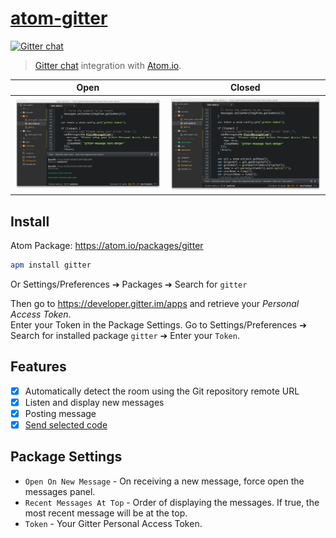 [atom-gitter](https://github.com/Glavin001/atom-gitter)
===========

[![Gitter chat](https://badges.gitter.im/Glavin001/atom-gitter.png)](https://gitter.im/Glavin001/atom-gitter)

> [Gitter chat](https://gitter.im/) integration with [Atom.io](https://atom.io/).


| Open | Closed |
| --- | ---- |
| ![](https://raw.githubusercontent.com/Glavin001/atom-gitter/master/screenshots/panel_open.png) | ![](https://raw.githubusercontent.com/Glavin001/atom-gitter/master/screenshots/panel_closed.png) |

## Install

Atom Package: https://atom.io/packages/gitter

```bash
apm install gitter
```

Or Settings/Preferences ➔ Packages ➔ Search for `gitter`

Then go to https://developer.gitter.im/apps and retrieve your *Personal Access Token*.  
Enter your Token in the Package Settings.
Go to Settings/Preferences ➔ Search for installed package `gitter` ➔ Enter your `Token`.

## Features

- [x] Automatically detect the room using the Git repository remote URL
- [x] Listen and display new messages
- [x] Posting message
- [x] [Send selected code](https://github.com/Glavin001/atom-gitter/issues/14)

## Package Settings

- `Open On New Message` - On receiving a new message,
    force open the messages panel.
- `Recent Messages At Top` - Order of displaying the messages.
    If true, the most recent message will be at the top.
- `Token` - Your Gitter Personal Access Token.
